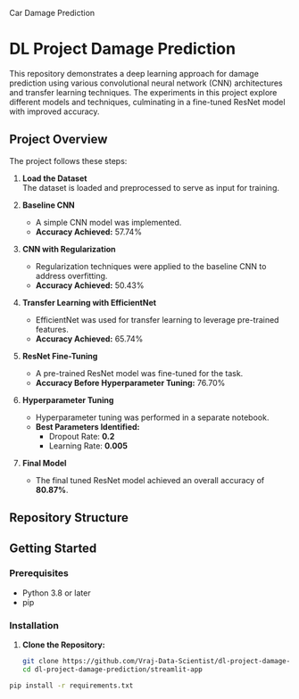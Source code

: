 Car Damage Prediction
# DL Project Damage Prediction

This repository demonstrates a deep learning approach for damage prediction using various convolutional neural network (CNN) architectures and transfer learning techniques. The experiments in this project explore different models and techniques, culminating in a fine-tuned ResNet model with improved accuracy.

## Project Overview

The project follows these steps:

1. **Load the Dataset**  
   The dataset is loaded and preprocessed to serve as input for training.

2. **Baseline CNN**  
   - A simple CNN model was implemented.  
   - **Accuracy Achieved:** 57.74%

3. **CNN with Regularization**  
   - Regularization techniques were applied to the baseline CNN to address overfitting.  
   - **Accuracy Achieved:** 50.43%

4. **Transfer Learning with EfficientNet**  
   - EfficientNet was used for transfer learning to leverage pre-trained features.  
   - **Accuracy Achieved:** 65.74%

5. **ResNet Fine-Tuning**  
   - A pre-trained ResNet model was fine-tuned for the task.  
   - **Accuracy Before Hyperparameter Tuning:** 76.70%

6. **Hyperparameter Tuning**  
   - Hyperparameter tuning was performed in a separate notebook.  
   - **Best Parameters Identified:**  
     - Dropout Rate: **0.2**  
     - Learning Rate: **0.005**

7. **Final Model**  
   - The final tuned ResNet model achieved an overall accuracy of **80.87%**.

## Repository Structure


## Getting Started

### Prerequisites

- Python 3.8 or later
- pip

### Installation

1. **Clone the Repository:**

   ```bash
   git clone https://github.com/Vraj-Data-Scientist/dl-project-damage-prediction.git
   cd dl-project-damage-prediction/streamlit-app

```bash
pip install -r requirements.txt


